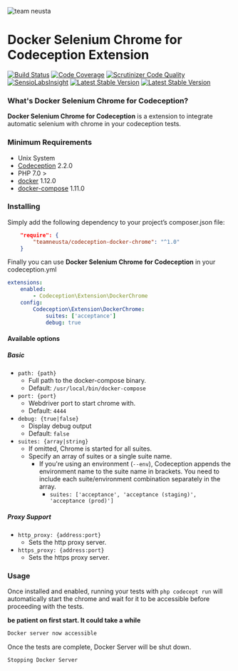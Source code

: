 ![team neusta][logo]

# Docker Selenium Chrome for Codeception Extension #

[![Build Status](https://scrutinizer-ci.com/g/teamneusta/codeception-docker-chrome/badges/build.png?b=master)](https://scrutinizer-ci.com/g/teamneusta/codeception-docker-chrome/build-status/master)
[![Code Coverage](https://scrutinizer-ci.com/g/teamneusta/codeception-docker-chrome/badges/coverage.png?b=master)](https://scrutinizer-ci.com/g/teamneusta/codeception-docker-chrome/?branch=master)
[![Scrutinizer Code Quality](https://scrutinizer-ci.com/g/teamneusta/codeception-docker-chrome/badges/quality-score.png?b=master)](https://scrutinizer-ci.com/g/teamneusta/codeception-docker-chrome/?branch=master)
[![SensioLabsInsight](https://insight.sensiolabs.com/projects/ab3e62a0-03dd-4f4b-8b82-39dd3d942f97/mini.png)](https://insight.sensiolabs.com/projects/ab3e62a0-03dd-4f4b-8b82-39dd3d942f97)
[![Latest Stable Version](https://img.shields.io/packagist/v/teamneusta/codeception-docker-chrome.svg?label=stable)](https://packagist.org/packages/teamneusta/codeception-docker-chrome)
[![Latest Stable Version](https://img.shields.io/packagist/l/teamneusta/codeception-docker-chrome.svg?label=stable)](https://packagist.org/packages/teamneusta/codeception-docker-chrome)


### What's Docker Selenium Chrome for Codeception? ###

**Docker Selenium Chrome for Codeception** is a extension to integrate automatic selenium with chrome in your codeception tests.

### Minimum Requirements ###

- Unix System
- [Codeception](http://codeception.com/) 2.2.0
- PHP 7.0 >
- [docker](https://docs.docker.com/engine/installation/linux/) 1.12.0
- [docker-compose](https://docs.docker.com/compose/install/) 1.11.0

### Installing ###

Simply add the following dependency to your project’s composer.json file:

```json
    "require": {
        "teamneusta/codeception-docker-chrome": "^1.0"
    }
```
Finally you can use **Docker Selenium Chrome for Codeception** in your codeception.yml

```yaml
extensions:
    enabled:
        - Codeception\Extension\DockerChrome
    config:
        Codeception\Extension\DockerChrome:
            suites: ['acceptance']
            debug: true
```

#### Available options ####

##### Basic #####

- `path: {path}`
    - Full path to the docker-compose binary.
    - Default: `/usr/local/bin/docker-compose`
- `port: {port}`
    - Webdriver port to start chrome with.
    - Default: `4444`
- `debug: {true|false}`
    - Display debug output
    - Default: `false`
- `suites: {array|string}`
    - If omitted, Chrome is started for all suites.
    - Specify an array of suites or a single suite name.
        - If you're using an environment (`--env`), Codeception appends the
          environment name to the suite name in brackets. You need to include
          each suite/environment combination separately in the array.
            - `suites: ['acceptance', 'acceptance (staging)', 'acceptance (prod)']`

##### Proxy Support #####

- `http_proxy: {address:port}`
    - Sets the http proxy server.
- `https_proxy: {address:port}`
    - Sets the https proxy server.
    
### Usage ###

Once installed and enabled, running your tests with `php codecept run` will
automatically start the chrome and wait for it to be accessible before
proceeding with the tests.

**be patient on first start. It could take a while**

```bash
Docker server now accessible
```

Once the tests are complete, Docker Server will be shut down.

```bash
Stopping Docker Server
```


[logo]: https://www.team-neusta.de/typo3temp/pics/t_0d7f868b56.png "team neusta logo"
